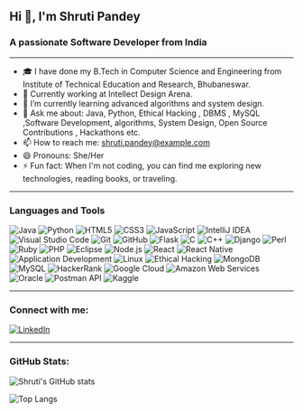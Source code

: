 ## Hi 👋, I'm Shruti Pandey

### A passionate Software Developer from India

---

- 🎓 I have done my B.Tech in Computer Science and Engineering from Institute of Technical Education and Research, Bhubaneswar.
- 💼 Currently working at Intellect Design Arena.
- 🌱 I’m currently learning advanced algorithms and system design.
- 💬 Ask me about: Java, Python, Ethical Hacking , DBMS , MySQL ,Software Development, algorithms, System Design, Open Source Contributions , Hackathons etc.
- 📫 How to reach me: [shruti.pandey@example.com](mailto:pandeyshruti2010@gmail.com)
- 😄 Pronouns: She/Her
- ⚡ Fun fact: When I'm not coding, you can find me exploring new technologies, reading books, or traveling.

---

### Languages and Tools

<img src="https://img.shields.io/badge/Java-ED8B00?style=for-the-badge&logo=java&logoColor=white" alt="Java" /> <img src="https://img.shields.io/badge/Python-3776AB?style=for-the-badge&logo=python&logoColor=white" alt="Python" /> <img src="https://img.shields.io/badge/HTML5-E34F26?style=for-the-badge&logo=html5&logoColor=white" alt="HTML5" /> <img src="https://img.shields.io/badge/CSS3-1572B6?style=for-the-badge&logo=css3&logoColor=white" alt="CSS3" /> <img src="https://img.shields.io/badge/JavaScript-F7DF1E?style=for-the-badge&logo=javascript&logoColor=black" alt="JavaScript" /> <img src="https://img.shields.io/badge/IntelliJIDEA-000000?style=for-the-badge&logo=intellij-idea&logoColor=white" alt="IntelliJ IDEA" /> <img src="https://img.shields.io/badge/VSCode-007ACC?style=for-the-badge&logo=visual-studio-code&logoColor=white" alt="Visual Studio Code" /> <img src="https://img.shields.io/badge/Git-F05032?style=for-the-badge&logo=git&logoColor=white" alt="Git" /> <img src="https://img.shields.io/badge/GitHub-181717?style=for-the-badge&logo=github&logoColor=white" alt="GitHub" /> <img src="https://img.shields.io/badge/Flask-000000?style=for-the-badge&logo=flask&logoColor=white" alt="Flask" /> <img src="https://img.shields.io/badge/C-A8B9CC?style=for-the-badge&logo=c&logoColor=black" alt="C" /> <img src="https://img.shields.io/badge/C++-00599C?style=for-the-badge&logo=cplusplus&logoColor=white" alt="C++" /> <img src="https://img.shields.io/badge/Django-092E20?style=for-the-badge&logo=django&logoColor=white" alt="Django" /> <img src="https://img.shields.io/badge/Perl-39457E?style=for-the-badge&logo=perl&logoColor=white" alt="Perl" /> <img src="https://img.shields.io/badge/Ruby-CC342D?style=for-the-badge&logo=ruby&logoColor=white" alt="Ruby" /> <img src="https://img.shields.io/badge/PHP-777BB4?style=for-the-badge&logo=php&logoColor=white" alt="PHP" /> <img src="https://img.shields.io/badge/Eclipse-2C2255?style=for-the-badge&logo=eclipse&logoColor=white" alt="Eclipse" /> <img src="https://img.shields.io/badge/Node.js-339933?style=for-the-badge&logo=nodedotjs&logoColor=white" alt="Node.js" /> <img src="https://img.shields.io/badge/React-61DAFB?style=for-the-badge&logo=react&logoColor=black" alt="React" /> <img src="https://img.shields.io/badge/React_Native-61DAFB?style=for-the-badge&logo=react&logoColor=black" alt="React Native" /> <img src="https://img.shields.io/badge/Application_Development-007ACC?style=for-the-badge" alt="Application Development" /> <img src="https://img.shields.io/badge/Linux-FCC624?style=for-the-badge&logo=linux&logoColor=black" alt="Linux" /> <img src="https://img.shields.io/badge/Ethical_Hacking-000000?style=for-the-badge&logo=hackthebox&logoColor=white" alt="Ethical Hacking" /> <img src="https://img.shields.io/badge/MongoDB-47A248?style=for-the-badge&logo=mongodb&logoColor=white" alt="MongoDB" /> <img src="https://img.shields.io/badge/MySQL-4479A1?style=for-the-badge&logo=mysql&logoColor=white" alt="MySQL" /> <img src="https://img.shields.io/badge/HackerRank-2EC866?style=for-the-badge&logo=hackerrank&logoColor=white" alt="HackerRank" /> <img src="https://img.shields.io/badge/Google_Cloud-4285F4?style=for-the-badge&logo=googlecloud&logoColor=white" alt="Google Cloud" /> <img src="https://img.shields.io/badge/Amazon_AWS-232F3E?style=for-the-badge&logo=amazonaws&logoColor=white" alt="Amazon Web Services" /> <img src="https://img.shields.io/badge/Oracle-F80000?style=for-the-badge&logo=oracle&logoColor=white" alt="Oracle" /> <img src="https://img.shields.io/badge/Postman-FF6C37?style=for-the-badge&logo=postman&logoColor=white" alt="Postman API" /> <img src="https://img.shields.io/badge/Kaggle-20BEFF?style=for-the-badge&logo=kaggle&logoColor=white" alt="Kaggle" />

---

### Connect with me:

[![LinkedIn](https://img.shields.io/badge/LinkedIn-0A66C2?style=for-the-badge&logo=linkedin&logoColor=white)](https://www.linkedin.com/in/shruti-pandey-11a145222/)

---

### GitHub Stats:

![Shruti's GitHub stats](https://github-readme-stats.vercel.app/api?username=shrutipandey21&show_icons=true&theme=radical)

![Top Langs](https://github-readme-stats.vercel.app/api/top-langs/?username=shrutipandey21&layout=compact&theme=radical)

